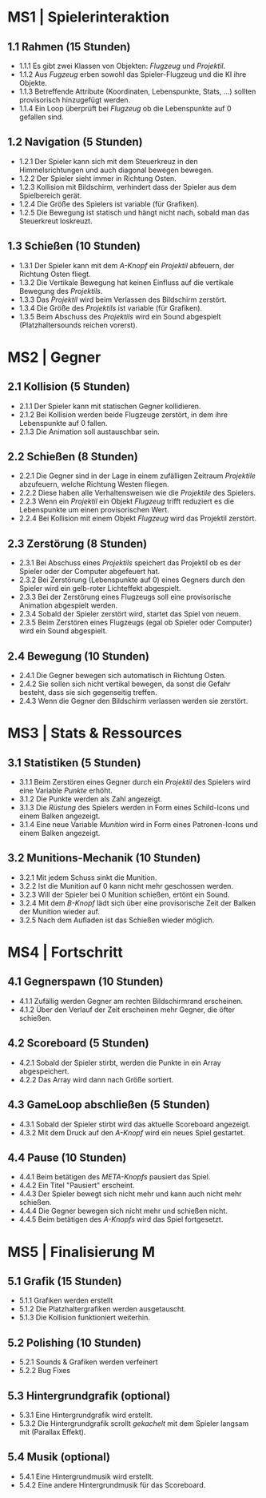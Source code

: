 # MS1 | Spielerinteraktion
## 1.1 Rahmen (15 Stunden)
- 1.1.1 Es gibt zwei Klassen von Objekten: *Flugzeug* und *Projektil*.
- 1.1.2 Aus *Fugzeug* erben sowohl das Spieler-Flugzeug und die KI ihre Objekte.
- 1.1.3 Betreffende Attribute (Koordinaten, Lebenspunkte, Stats, ...) sollten provisorisch hinzugefügt werden.
- 1.1.4 Ein Loop überprüft bei *Flugzeug* ob die Lebenspunkte auf 0 gefallen sind.

## 1.2 Navigation (5 Stunden)
- 1.2.1 Der Spieler kann sich mit dem Steuerkreuz in den Himmelsrichtungen und auch diagonal bewegen bewegen.
- 1.2.2 Der Spieler sieht immer in Richtung Osten.
- 1.2.3 Kollision mit Bildschirm, verhindert dass der Spieler aus dem Spielbereich gerät. 
- 1.2.4 Die Größe des Spielers ist variable (für Grafiken).
- 1.2.5 Die Bewegung ist statisch und hängt nicht nach, sobald man das Steuerkreut loskreuzt.

## 1.3 Schießen (10 Stunden)
- 1.3.1 Der Spieler kann mit dem *A-Knopf* ein *Projektil* abfeuern, der Richtung Osten fliegt.
- 1.3.2 Die Vertikale Bewegung hat keinen Einfluss auf die vertikale Bewegung des *Projektils*.
- 1.3.3 Das *Projektil* wird beim Verlassen des Bildschirm zerstört.
- 1.3.4 Die Größe des *Projektils* ist variable (für Grafiken).
- 1.3.5 Beim Abschuss des *Projektils* wird ein Sound abgespielt (Platzhaltersounds reichen vorerst).

# MS2 | Gegner
## 2.1 Kollision (5 Stunden)
- 2.1.1 Der Spieler kann mit statischen Gegner kollidieren.
- 2.1.2 Bei Kollision werden beide Flugzeuge zerstört, in dem ihre Lebenspunkte auf 0 fallen.
- 2.1.3 Die Animation soll austauschbar sein.

## 2.2 Schießen (8 Stunden)
- 2.2.1 Die Gegner sind in der Lage in einem zufälligen Zeitraum *Projektile* abzufeuern, welche Richtung Westen fliegen.
- 2.2.2 Diese haben alle Verhaltensweisen wie die *Projektile* des Spielers.
- 2.2.3 Wenn ein *Projektil* ein Objekt *Flugzeug* trifft reduziert es die Lebenspunkte um einen provisorischen Wert.
- 2.2.4 Bei Kollision mit einem Objekt *Flugzeug* wird das Projektil zerstört.

## 2.3 Zerstörung (8 Stunden)
- 2.3.1 Bei Abschuss eines *Projektils* speichert das Projektil ob es der Spieler oder der Computer abgefeuert hat.
- 2.3.2 Bei Zerstörung (Lebenspunkte auf 0) eines Gegners durch den Spieler wird ein gelb-roter Lichteffekt abgespielt.
- 2.3.3 Bei der Zerstörung eines Flugzeugs soll eine provisorische Animation abgespielt werden.
- 2.3.4 Sobald der Spieler zerstört wird, startet das Spiel von neuem.
- 2.3.5 Beim Zerstören eines Flugzeugs (egal ob Spieler oder Computer) wird ein Sound abgespielt.

## 2.4 Bewegung (10 Stunden)
- 2.4.1 Die Gegner bewegen sich automatisch in Richtung Osten.
- 2.4.2 Sie sollen sich nicht vertikal bewegen, da sonst die Gefahr besteht, dass sie sich gegenseitig treffen.
- 2.4.3 Wenn die Gegner den Bildschirm verlassen werden sie zerstört.

# MS3 | Stats & Ressources
## 3.1 Statistiken (5 Stunden)
- 3.1.1 Beim Zerstören eines Gegner durch ein *Projektil* des Spielers wird eine Variable *Punkte* erhöht.
- 3.1.2 Die Punkte werden als Zahl angezeigt.
- 3.1.3 Die *Rüstung* des Spielers werden in Form eines Schild-Icons und einem Balken angezeigt.
- 3.1.4 Eine neue Variable *Munition* wird in Form eines Patronen-Icons und einem Balken angezeigt.

## 3.2 Munitions-Mechanik (10 Stunden)
- 3.2.1 Mit jedem Schuss sinkt die Munition.
- 3.2.2 Ist die Munition auf 0 kann nicht mehr geschossen werden.
- 3.2.3 Will der Spieler bei 0 Munition schießen, ertönt ein Sound.
- 3.2.4 Mit dem *B-Knopf* lädt sich über eine provisorische Zeit der Balken der Munition wieder auf.
- 3.2.5 Nach dem Aufladen ist das Schießen wieder möglich.

# MS4 | Fortschritt
## 4.1 Gegnerspawn (10 Stunden)
- 4.1.1 Zufällig werden Gegner am rechten Bildschirmrand erscheinen.
- 4.1.2 Über den Verlauf der Zeit erscheinen mehr Gegner, die öfter schießen.

## 4.2 Scoreboard (5 Stunden)
- 4.2.1 Sobald der Spieler stirbt, werden die Punkte in ein Array abgespeichert.
- 4.2.2 Das Array wird dann nach Größe sortiert.

## 4.3 GameLoop abschließen (5 Stunden)
- 4.3.1 Sobald der Spieler stirbt wird das aktuelle Scoreboard angezeigt.
- 4.3.2 Mit dem Druck auf den *A-Knopf* wird ein neues Spiel gestartet.

## 4.4 Pause (10 Stunden)
- 4.4.1 Beim betätigen des *META-Knopfs* pausiert das Spiel.
- 4.4.2 Ein Titel "Pausiert" erscheint.
- 4.4.3 Der Spieler bewegt sich nicht mehr und kann auch nicht mehr schießen.
- 4.4.4 Die Gegner bewegen sich nicht mehr und schießen nicht.
- 4.4.5 Beim betätigen des *A-Knopfs* wird das Spiel fortgesetzt.

# MS5 | Finalisierung M
## 5.1 Grafik (15 Stunden)
- 5.1.1 Grafiken werden erstellt
- 5.1.2 Die Platzhaltergrafiken werden ausgetauscht.
- 5.1.3 Die Kollision funktioniert weiterhin.

## 5.2 Polishing (10 Stunden)
- 5.2.1  Sounds & Grafiken werden verfeinert
- 5.2.2 Bug Fixes

## 5.3 Hintergrundgrafik (optional)
- 5.3.1 Eine Hintergrundgrafik wird erstellt.
- 5.3.2 Die Hintergrundgrafik scrollt *gekachelt* mit dem Spieler langsam mit (Parallax Effekt).

## 5.4 Musik (optional)
- 5.4.1 Eine Hintergrundmusik wird erstellt.
- 5.4.2 Eine andere Hintergrundmusik für das Scoreboard.
